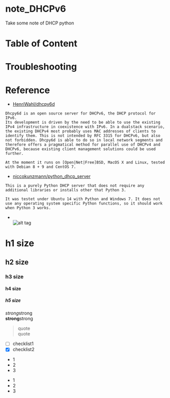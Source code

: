 # note_DHCPv6
Take some note of DHCP python

# Table of Content




# Troubleshooting

# Reference
* [HenriWahl/dhcpy6d ](https://github.com/HenriWahl/dhcpy6d)  
```
Dhcpy6d is an open source server for DHCPv6, the DHCP protocol for IPv6.
Its development is driven by the need to be able to use the existing IPv4 infrastructure in coexistence with IPv6. In a dualstack scenario, the existing DHCPv4 most probably uses MAC addresses of clients to identify them. This is not intended by RFC 3315 for DHCPv6, but also not forbidden. Dhcpy6d is able to do so in local network segments and therefore offers a pragmatical method for parallel use of DHCPv4 and DHCPv6, because existing client management solutions could be used further.

At the moment it runs on [Open|Net|Free]BSD, MacOS X and Linux, tested with Debian 8 + 9 and CentOS 7.
```
* [niccokunzmann/python_dhcp_server](https://github.com/niccokunzmann/python_dhcp_server)  
```
This is a purely Python DHCP server that does not require any additional libraries or installs other that Python 3.

It was testet under Ubuntu 14 with Python and Windows 7. It does not use any operating system specific Python functions, so it should work when Python 3 works.
```

* []()  
![alt tag]()

# h1 size

## h2 size

### h3 size

#### h4 size

##### h5 size

*strong*strong  
**strong**strong  

> quote  
> quote

- [ ] checklist1
- [x] checklist2

* 1
* 2
* 3

- 1
- 2
- 3